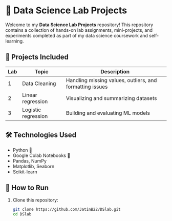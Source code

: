 # 🧪 Data Science Lab Projects

Welcome to my **Data Science Lab Projects** repository! This repository contains a collection of hands-on lab assignments, mini-projects, and experiments completed as part of my data science coursework and self-learning.

## 📌 Projects Included

| Lab | Topic                  | Description |
|-----|------------------------|-------------|
| 1   | Data Cleaning          | Handling missing values, outliers, and formatting issues |
| 2   | Linear regression | Visualizing and summarizing datasets |
| 3   | Logistic regression         | Building and evaluating ML models |


## 🛠️ Technologies Used

- Python 🐍
- Google Colab Notebooks 📓
- Pandas, NumPy
- Matplotlib, Seaborn
- Scikit-learn

## 📌 How to Run

1. Clone this repository:
   ```bash
   git clone https://github.com/JatinB22/DSlab.git
   cd DSlab
